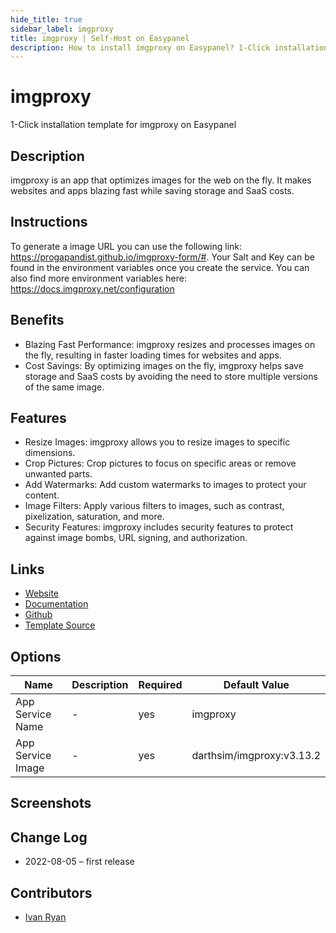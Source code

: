 ```yaml
---
hide_title: true
sidebar_label: imgproxy
title: imgproxy | Self-Host on Easypanel
description: How to install imgproxy on Easypanel? 1-Click installation template for imgproxy on Easypanel
---
```


<!-- generated -->

# imgproxy

1-Click installation template for imgproxy on Easypanel

## Description

imgproxy is an app that optimizes images for the web on the fly. It makes websites and apps blazing fast while saving storage and SaaS costs.

## Instructions

To generate a image URL you can use the following link: https://progapandist.github.io/imgproxy-form/#. Your Salt and Key can be found in the environment variables once you create the service. You can also find more environment variables here: https://docs.imgproxy.net/configuration

## Benefits

- Blazing Fast Performance: imgproxy resizes and processes images on the fly, resulting in faster loading times for websites and apps.
- Cost Savings: By optimizing images on the fly, imgproxy helps save storage and SaaS costs by avoiding the need to store multiple versions of the same image.

## Features

- Resize Images: imgproxy allows you to resize images to specific dimensions.
- Crop Pictures: Crop pictures to focus on specific areas or remove unwanted parts.
- Add Watermarks: Add custom watermarks to images to protect your content.
- Image Filters: Apply various filters to images, such as contrast, pixelization, saturation, and more.
- Security Features: imgproxy includes security features to protect against image bombs, URL signing, and authorization.

## Links

- [Website](https://imgproxy.net/)
- [Documentation](https://docs.imgproxy.net/)
- [Github](https://www.github.com/imgproxy/imgproxy)
- [Template Source](https://github.com/easypanel-io/templates/tree/main/templates/imgproxy)

## Options

Name | Description | Required | Default Value
-|-|-|-
App Service Name | - | yes | imgproxy
App Service Image | - | yes | darthsim/imgproxy:v3.13.2

## Screenshots


## Change Log

- 2022-08-05 – first release

## Contributors

- [Ivan Ryan](https://github.com/ivanonpc-22)

